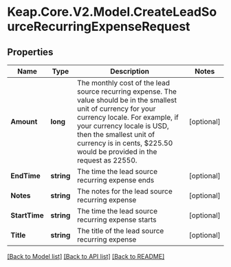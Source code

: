 # Keap.Core.V2.Model.CreateLeadSourceRecurringExpenseRequest

## Properties

Name | Type | Description | Notes
------------ | ------------- | ------------- | -------------
**Amount** | **long** | The monthly cost of the lead source recurring expense. The value should be in the smallest unit of currency for your currency locale. For example, if your currency locale is USD, then the smallest unit of currency is in cents, $225.50 would be provided in the request as 22550. | [optional] 
**EndTime** | **string** | The time the lead source recurring expense ends | [optional] 
**Notes** | **string** | The notes for the lead source recurring expense | [optional] 
**StartTime** | **string** | The time the lead source recurring expense starts | [optional] 
**Title** | **string** | The title of the lead source recurring expense | [optional] 

[[Back to Model list]](../README.md#documentation-for-models) [[Back to API list]](../README.md#documentation-for-api-endpoints) [[Back to README]](../README.md)

